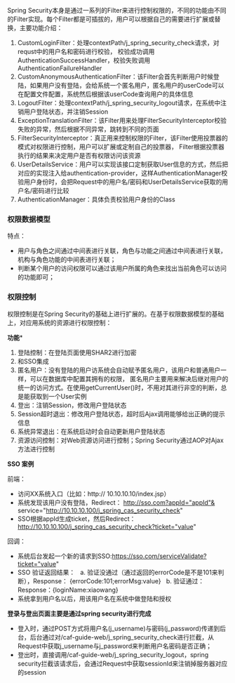Spring Security本身是通过一系列的Filter来进行控制权限的，不同的功能由不同的Filter实现。每个Filter都是可插拔的，用户可以根据自己的需要进行扩展或替换，主要功能介绍：
1)	CustomLoginFilter：处理contextPath/j_spring_security_check请求，对requst中的用户名和密码进行校验， 校验成功调用AuthenticationSuccessHandler，校验失败调用AuthenticationFailureHandler
2)	CustomAnonymousAuthenticationFilter：该Filter会首先判断用户时候登陆，如果用户没有登陆，会给系统一个匿名用户，匿名用户的userCode可以在配置文件配置，系统然后根据该userCode查询用户的具体信息
3)	LogoutFilter：处理contextPath/j_spring_security_logout请求，在系统中注销用户登陆状态，并注销Session
4)	ExceptionTranslationFilter：该Filter用来处理FilterSecurityInterceptor校验失败的异常，然后根据不同异常，跳转到不同的页面
5)	FilterSecurityInterceptor：真正用来控制权限的Filter，该Filter使用投票器的模式对权限进行控制，用户可以扩展或定制自己的投票器， Filter根据投票器执行的结果来决定用户是否有权限访问该资源
6)	UserDetailsService：用户可以实现该接口定制获取User信息的方式，然后把对应的实现注入给authentication-provider，这样AuthenticationManager校验用户身份时，会把Request中的用户名/密码和UserDetailsService获取的用户名/密码进行比较
7)	AuthenticationManager：具体负责校验用户身份的Class


### 权限数据模型

特点：
- 用户与角色之间通过中间表进行关联，角色与功能之间通过中间表进行关联，机构与角色功能的中间表进行关联；
- 判断某个用户的访问权限可以通过该用户所属的角色来找出当前角色可以访问的功能即可；

### 权限控制
权限控制是在Spring Security的基础上进行扩展的。在基于权限数据模型的基础上，对应用系统的资源进行权限控制：

**功能***
1)	登陆控制：在登陆页面使用SHAR2进行加密
2)	和SSO集成
3)	匿名用户：没有登陆的用户访系统会自动赋予匿名用户，该用户和普通用户一样，可以在数据库中配置其拥有的权限，
匿名用户主要用来解决后继对用户的统一的访问方式。在使用getCurrentUser()时，不用对其进行非空的判断，总是能获取到一个User实例
4)	登出：注销Session，修改用户登陆状态
5)	Session超时退出：修改用户登陆状态，超时后Ajax调用能够给出正确的提示信息
6)	系统异常退出：在系统启动时会自动更新用户登陆状态
7)	资源访问控制：对Web资源访问进行控制；Spring Security通过AOP对Ajax方法进行控制

**SSO 案例**

前端：
- 访问XX系统入口（比如：http:// 10.10.10.10/index.jsp）
- 系统发现该用户没有登陆，Redirect： http://sso.com?appId="appId"& service="http://10.10.10.100/j_spring_cas_security_check"
- SSO根据appId生成ticket，然后Redirect：http://10.10.10.100/j_spring_cas_security_check?ticket="value"

回调：
- 系统后台发起一个新的请求到SSO:https://sso.com/serviceValidate?ticket="value"
- SSO 验证返回结果：
   a.	验证没通过（通过返回的errorCode是不是101来判断），Response： {errorCode:101;errorMsg:value}
   b. 验证通过：Response：{loginName:xiaowang}
- 系统拿到用户名以后，用该用户名在系统中做登陆和授权

**登录与登出页面主要是通过spring security进行完成**
- 登入时，通过POST方式将用户名(j_username)与密码(j_password)传递到后台，后台通过对/caf-guide-web/j_spring_security_check进行拦截，从Request中获取j_username与j_password来判断用户名密码是否正确；
- 登出时，直接调用/caf-guide-web/j_spring_security_logout，spring security拦截该请求后，会通过Request中获取sessionId来注销掉服务器对应的session
